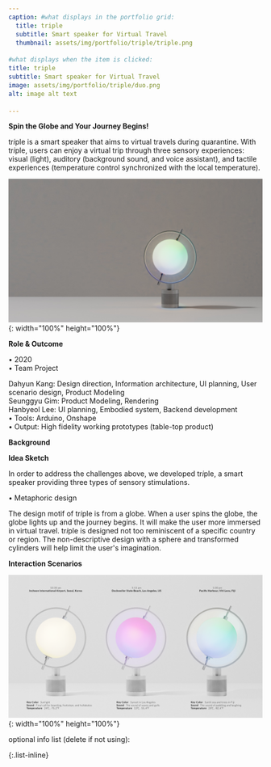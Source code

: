 ```yaml
---
caption: #what displays in the portfolio grid:
  title: triple
  subtitle: Smart speaker for Virtual Travel
  thumbnail: assets/img/portfolio/triple/triple.png
  
#what displays when the item is clicked:
title: triple
subtitle: Smart speaker for Virtual Travel
image: assets/img/portfolio/triple/duo.png
alt: image alt text

---
```

**Spin the Globe and Your Journey Begins!**

tr*i*ple is a smart speaker that aims to virtual travels during quarantine. With tr*i*ple, users can enjoy a virtual trip through three sensory experiences: visual (light), auditory (background sound, and voice assistant), and tactile experiences (temperature control synchronized with the local temperature). 

![image](../assets/img/portfolio/triple/FIJI.png){: width="100%" height="100%"}

**Role & Outcome**

• 2020
<br>
• Team Project <br>
<div style="text-align: left"> 
Dahyun Kang: Design direction, Information architecture, UI planning, User scenario design, Product Modeling
<br>
Seunggyu Gim: Product Modeling, Rendering
<br>
Hanbyeol Lee: UI planning, Embodied system, Backend development
<br>
• Tools: Arduino, Onshape
<br>
• Output: High fidelity working prototypes (table-top product)
</div>

**Background**

**Idea Sketch**

In order to address the challenges above, we developed tr*i*ple, a smart speaker providing three types of sensory stimulations.

• Metaphoric design

The design motif of tr*i*ple is from a globe. When a user spins the globe, the globe lights up and the journey begins. It will make the user more immersed in virtual travel. tr*i*ple is designed not too reminiscent of a specific country or region. The non-descriptive design with a sphere and transformed cylinders will help limit the user's imagination. 

**Interaction Scenarios**

![image](../assets/img/portfolio/triple/time-lighting.png){: width="100%" height="100%"}

optional info list (delete if not using):

{:.list-inline} 
